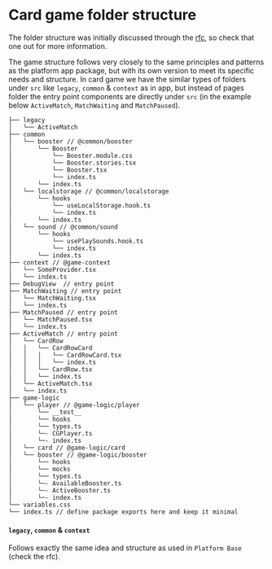 # Card game folder structure

The folder structure was initially discussed through the [rfc](https://github.com/noice-com/rfcs/blob/main/text/0041-file-structure-conventions.md), so check that one out for more information.

The game structure follows very closely to the same principles and patterns as the platform app package, but with its own version to meet its specific needs and structure. In card game we have the similar types of folders under `src` like `legacy`, `common` & `context` as in app, but instead of pages folder the entry point components are directly under `src` (in the example below `ActiveMatch`, `MatchWaiting` and `MatchPaused`).


```
├── legacy 
│   └── ActiveMatch
├── common 
│   └── booster // @common/booster
│       └── Booster
│           └── Booster.module.css
│           └── Booster.stories.tsx
│           └── Booster.tsx
│           └── index.ts
│       └── index.ts
│   └── localstorage // @common/localstorage
│       └── hooks
│           └── useLocalStorage.hook.ts
│           └── index.ts
│       └── index.ts
│   └── sound // @common/sound
│       └── hooks
│           └── usePlaySounds.hook.ts
│           └── index.ts
│       └── index.ts
├── context // @game-context
│   └── SomeProvider.tsx
│   └── index.ts
├── DebugView  // entry point
├── MatchWaiting // entry point
│   └── MatchWaiting.tsx
│   └── index.ts
├── MatchPaused // entry point
│   └── MatchPaused.tsx
│   └── index.ts
├── ActiveMatch // entry point
│   └── CardRow
│   │   └── CardRowCard
│   │   │   └── CardRowCard.tsx
│   │   │   └── index.ts
│   │   └── CardRow.tsx
│   │   └── index.ts
│   └── ActiveMatch.tsx
│   └── index.ts
├── game-logic
│   └── player // @game-logic/player
│       └── __test__
│       └── hooks
│       └── types.ts
│       └─- CGPlayer.ts
│       └─- index.ts
│   └── card // @game-logic/card
│   └── booster // @game-logic/booster
│       └── hooks
│       └── mocks
│       └── types.ts
│       └─- AvailableBooster.ts
│       └─- ActiveBooster.ts
│       └─- index.ts
└── variables.css
└── index.ts // define package exports here and keep it minimal
```

#### `legacy`, `common` & `context`

Follows exactly the same idea and structure as used in `Platform Base` (check the rfc). 